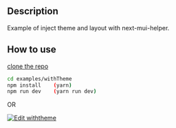 ## Description

Example of inject theme and layout with next-mui-helper.

## How to use

[clone the repo](https://github.com/thundermiracle/next-mui-helper)

```sh
cd examples/withTheme
npm install    (yarn)
npm run dev    (yarn run dev)
```

OR

[![Edit withtheme](https://codesandbox.io/static/img/play-codesandbox.svg)](https://codesandbox.io/s/github/thundermiracle/next-mui-helper/tree/master/examples/withTheme?module=%2Fsrc%2Fpages%2Findex.js)
